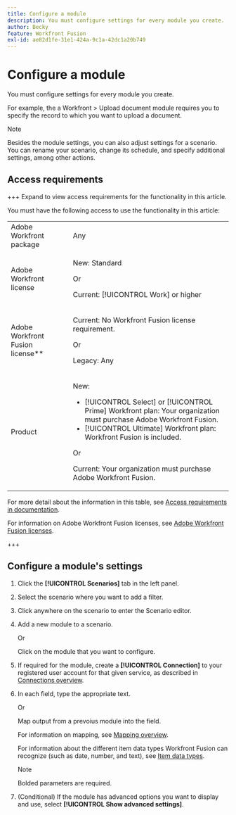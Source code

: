 ```yaml
---
title: Configure a module
description: You must configure settings for every module you create.
author: Becky
feature: Workfront Fusion
exl-id: ae82d1fe-31e1-424a-9c1a-42dc1a20b749
---
```

# Configure a module

You must configure settings for every module you create.

For example, the a Workfront > Upload document module requires you to specify the record to which you want to upload a document.

>[!NOTE]
>
>Besides the module settings, you can also adjust settings for a scenario. You can rename your scenario, change its schedule, and specify additional settings, among other actions.

## Access requirements

+++ Expand to view access requirements for the functionality in this article.

You must have the following access to use the functionality in this article:

<table style="table-layout:auto">
 <col> 
 <col> 
 <tbody> 
  <tr> 
   <td role="rowheader">Adobe Workfront package</td> 
   <td> <p>Any</p> </td> 
  </tr> 
  <tr data-mc-conditions=""> 
   <td role="rowheader">Adobe Workfront license</td> 
   <td> <p>New: Standard</p><p>Or</p><p>Current: [!UICONTROL Work] or higher</p> </td> 
  </tr> 
  <tr> 
   <td role="rowheader">Adobe Workfront Fusion license**</td> 
   <td>
   <p>Current: No Workfront Fusion license requirement.</p>
   <p>Or</p>
   <p>Legacy: Any </p>
   </td> 
  </tr> 
  <tr> 
   <td role="rowheader">Product</td> 
   <td>
   <p>New:</p> <ul><li>[!UICONTROL Select] or [!UICONTROL Prime] Workfront plan: Your organization must purchase Adobe Workfront Fusion.</li><li>[!UICONTROL Ultimate] Workfront plan: Workfront Fusion is included.</li></ul>
   <p>Or</p>
   <p>Current: Your organization must purchase Adobe Workfront Fusion.</p>
   </td> 
  </tr>
 </tbody> 
</table>

For more detail about the information in this table, see [Access requirements in documentation](/help/workfront-fusion/references/licenses-and-roles/access-level-requirements-in-documentation.md).

For information on Adobe Workfront Fusion licenses, see [Adobe Workfront Fusion licenses](/help/workfront-fusion/set-up-and-manage-workfront-fusion/licensing-operations-overview/license-automation-vs-integration.md).

+++

## Configure a module's settings

1. Click the **[!UICONTROL Scenarios]** tab in the left panel.
1. Select the scenario where you want to add a filter.
1. Click anywhere on the scenario to enter the Scenario editor.
1. Add a new module to a scenario.

   Or

   Click on the module that you want to configure.

1. If required for the module, create a **[!UICONTROL Connection]** to your registered user account for that given service, as described in [Connections overview](/help/workfront-fusion/get-started-with-fusion/understand-fusion/connection-overview.md).
1. In each field, type the appropriate text.

   Or

   Map output from a prevoius module into the field.
   
   For information on mapping, see [Mapping overview](/help/workfront-fusion/get-started-with-fusion/understand-fusion/mapping-overview.md).

   For information about the different item data types Workfront Fusion can recognize (such as date, number, and text), see [Item data types](/help/workfront-fusion/references/mapping-panel/data-types/item-data-types.md).

   >[!NOTE]
   >
   >Bolded parameters are required.

1. (Conditional) If the module has advanced options you want to display and use, select **[!UICONTROL Show advanced settings]**.
